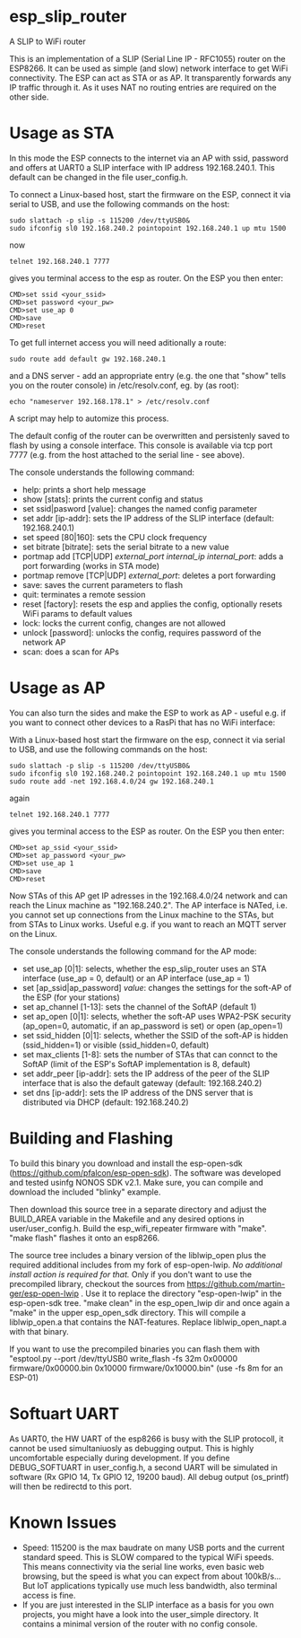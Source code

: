 # esp_slip_router
A SLIP to WiFi router

This is an implementation of a SLIP (Serial Line IP - RFC1055) router on the ESP8266. It can be used as simple (and slow) network interface to get WiFi connectivity. The ESP can act as STA or as AP. It transparently forwards any IP traffic through it. As it uses NAT no routing entries are required on the other side. 

# Usage as STA
In this mode the ESP connects to the internet via an AP with ssid, password and offers at UART0 a SLIP interface with IP address 192.168.240.1. This default can be changed in the file user_config.h. 

To connect a Linux-based host, start the firmware on the ESP, connect it via serial to USB, and use the following commands on the host:
```
sudo slattach -p slip -s 115200 /dev/ttyUSB0&
sudo ifconfig sl0 192.168.240.2 pointopoint 192.168.240.1 up mtu 1500
```
now 
```
telnet 192.168.240.1 7777
```
gives you terminal access to the esp as router. On the ESP you then enter:

```
CMD>set ssid <your_ssid> 
CMD>set password <your_pw> 
CMD>set use_ap 0
CMD>save
CMD>reset
```

To get full internet access you will need aditionally a route:
```
sudo route add default gw 192.168.240.1
```
and a DNS server - add an appropriate entry (e.g. the one that "show" tells you on the router console) in /etc/resolv.conf, eg. by (as root):
```
echo "nameserver 192.168.178.1" > /etc/resolv.conf
```
A script may help to automize this process.

The default config of the router can be overwritten and persistenly saved to flash by using a console interface. This console is available via tcp port 7777 (e.g. from the host attached to the serial line - see above). 

The console understands the following command:
- help: prints a short help message
- show [stats]: prints the current config and status
- set ssid|pasword [value]: changes the named config parameter
- set addr [ip-addr]: sets the IP address of the SLIP interface (default: 192.168.240.1)
- set speed [80|160]: sets the CPU clock frequency
- set bitrate [bitrate]: sets the serial bitrate to a new value
- portmap add [TCP|UDP] _external_port_ _internal_ip_ _internal_port_: adds a port forwarding (works in STA mode)
- portmap remove [TCP|UDP] _external_port_: deletes a port forwarding
- save: saves the current parameters to flash
- quit: terminates a remote session
- reset [factory]: resets the esp and applies the config, optionally resets WiFi params to default values
- lock: locks the current config, changes are not allowed
- unlock [password]: unlocks the config, requires password of the network AP
- scan: does a scan for APs

# Usage as AP
You can also turn the sides and make the ESP to work as AP - useful e.g. if you want to connect other devices to a RasPi that has no WiFi interface:

With a Linux-based host start the firmware on the esp, connect it via serial to USB, and use the following commands on the host:
```
sudo slattach -p slip -s 115200 /dev/ttyUSB0&
sudo ifconfig sl0 192.168.240.2 pointopoint 192.168.240.1 up mtu 1500
sudo route add -net 192.168.4.0/24 gw 192.168.240.1
```
again 
```
telnet 192.168.240.1 7777
```
gives you terminal access to the ESP as router. On the ESP you then enter:

```
CMD>set ap_ssid <your_ssid> 
CMD>set ap_password <your_pw> 
CMD>set use_ap 1
CMD>save
CMD>reset
```

Now STAs of this AP get IP adresses in the 192.168.4.0/24 network and can reach the Linux machine as "192.168.240.2". The AP interface is NATed, i.e. you cannot set up connections from the Linux machine to the STAs, but from STAs to Linux works. Useful e.g. if you want to reach an MQTT server on the Linux.

The console understands the following command for the AP mode:
- set use_ap [0|1]: selects, whether the esp_slip_router uses an STA interface (use_ap = 0, default) or an AP interface (use_ap = 1)
- set [ap_ssid|ap_password] _value_: changes the settings for the soft-AP of the ESP (for your stations)
- set ap_channel [1-13]: sets the channel of the SoftAP (default 1)
- set ap_open [0|1]: selects, whether the soft-AP uses WPA2-PSK security (ap_open=0,  automatic, if an ap_password is set) or open (ap_open=1)
- set ssid_hidden [0|1]: selects, whether the SSID of the soft-AP is hidden (ssid_hidden=1) or visible (ssid_hidden=0, default)
- set max_clients [1-8]: sets the number of STAs that can connct to the SoftAP (limit of the ESP's SoftAP implementation is 8, default)
- set addr_peer [ip-addr]: sets the IP address of the peer of the SLIP interface that is also the default gateway (default: 192.168.240.2)
- set dns [ip-addr]: sets the IP address of the DNS server that is distributed via DHCP (default: 192.168.240.2)


# Building and Flashing
To build this binary you download and install the esp-open-sdk (https://github.com/pfalcon/esp-open-sdk). The software was developed and tested usinfg NONOS SDK v2.1. Make sure, you can compile and download the included "blinky" example.

Then download this source tree in a separate directory and adjust the BUILD_AREA variable in the Makefile and any desired options in user/user_config.h. Build the esp_wifi_repeater firmware with "make". "make flash" flashes it onto an esp8266.

The source tree includes a binary version of the liblwip_open plus the required additional includes from my fork of esp-open-lwip. *No additional install action is required for that.* Only if you don't want to use the precompiled library, checkout the sources from https://github.com/martin-ger/esp-open-lwip . Use it to replace the directory "esp-open-lwip" in the esp-open-sdk tree. "make clean" in the esp_open_lwip dir and once again a "make" in the upper esp_open_sdk directory. This will compile a liblwip_open.a that contains the NAT-features. Replace liblwip_open_napt.a with that binary.

If you want to use the precompiled binaries you can flash them with "esptool.py --port /dev/ttyUSB0 write_flash -fs 32m 0x00000 firmware/0x00000.bin 0x10000 firmware/0x10000.bin" (use -fs 8m for an ESP-01)

# Softuart UART
As UART0, the HW UART of the esp8266 is busy with the SLIP protocoll, it cannot be used simultaniuosly as debugging output. This is highly uncomfortable especially during development. If you define DEBUG_SOFTUART in user_config.h, a second UART will be simulated in software (Rx GPIO 14, Tx GPIO 12, 19200 baud). All debug output (os_printf) will then be redirectd to this port.

# Known Issues
- Speed: 115200 is the max baudrate on many USB ports and the current standard speed. This is SLOW compared to the typical WiFi speeds. This means connectivity via the serial line works, even basic web browsing, but the speed is what you can expect from about 100kB/s... But IoT applications typically use much less bandwidth, also terminal access is fine.
- If you are just interested in the SLIP interface as a basis for you own projects, you might have a look into the user_simple directory. It contains a minimal version of the router with no config console.
